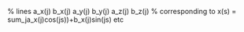 % lines  a_x(j) b_x(j)  a_y(j)  b_y(j)  a_z(j)  b_z(j)
% corresponding to  x(s) = sum_ja_x(j)cos(js))+b_x(j)sin(js)  etc